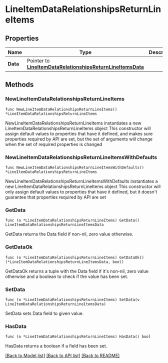 # LineItemDataRelationshipsReturnLineItems

## Properties

Name | Type | Description | Notes
------------ | ------------- | ------------- | -------------
**Data** | Pointer to [**LineItemDataRelationshipsReturnLineItemsData**](LineItemDataRelationshipsReturnLineItemsData.md) |  | [optional] 

## Methods

### NewLineItemDataRelationshipsReturnLineItems

`func NewLineItemDataRelationshipsReturnLineItems() *LineItemDataRelationshipsReturnLineItems`

NewLineItemDataRelationshipsReturnLineItems instantiates a new LineItemDataRelationshipsReturnLineItems object
This constructor will assign default values to properties that have it defined,
and makes sure properties required by API are set, but the set of arguments
will change when the set of required properties is changed

### NewLineItemDataRelationshipsReturnLineItemsWithDefaults

`func NewLineItemDataRelationshipsReturnLineItemsWithDefaults() *LineItemDataRelationshipsReturnLineItems`

NewLineItemDataRelationshipsReturnLineItemsWithDefaults instantiates a new LineItemDataRelationshipsReturnLineItems object
This constructor will only assign default values to properties that have it defined,
but it doesn't guarantee that properties required by API are set

### GetData

`func (o *LineItemDataRelationshipsReturnLineItems) GetData() LineItemDataRelationshipsReturnLineItemsData`

GetData returns the Data field if non-nil, zero value otherwise.

### GetDataOk

`func (o *LineItemDataRelationshipsReturnLineItems) GetDataOk() (*LineItemDataRelationshipsReturnLineItemsData, bool)`

GetDataOk returns a tuple with the Data field if it's non-nil, zero value otherwise
and a boolean to check if the value has been set.

### SetData

`func (o *LineItemDataRelationshipsReturnLineItems) SetData(v LineItemDataRelationshipsReturnLineItemsData)`

SetData sets Data field to given value.

### HasData

`func (o *LineItemDataRelationshipsReturnLineItems) HasData() bool`

HasData returns a boolean if a field has been set.


[[Back to Model list]](../README.md#documentation-for-models) [[Back to API list]](../README.md#documentation-for-api-endpoints) [[Back to README]](../README.md)


